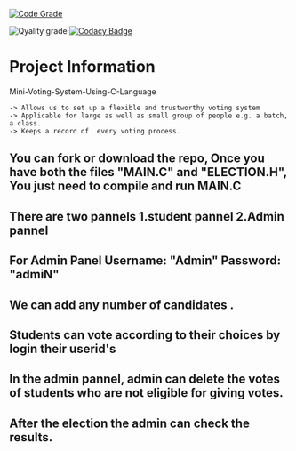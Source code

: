 [![Code Grade](https://www.code-inspector.com/project/27819/score/svg)](https://frontend.code-inspector.com/public/project/27819/Stepin_votingsystem/dashboard)

![Qyality grade](https://www.code-inspector.com/project/27819/status/svg)
[![Codacy Badge](https://app.codacy.com/project/badge/Grade/feee716b920144d783a1d4c073959a7d)](https://www.codacy.com/gh/amarsirvi/Stepin_votingsystem/dashboard?utm_source=github.com&amp;utm_medium=referral&amp;utm_content=amarsirvi/Stepin_votingsystem&amp;utm_campaign=Badge_Grade)
# Project Information
 Mini-Voting-System-Using-C-Language

    -> Allows us to set up a flexible and trustworthy voting system
    -> Applicable for large as well as small group of people e.g. a batch, a class.
    -> Keeps a record of  every voting process.

## You can fork or download the repo, Once you have both the files "MAIN.C" and "ELECTION.H", You just need to compile and run MAIN.C
## There are two pannels 1.student pannel 2.Admin pannel               
## For Admin Panel  Username: "Admin" Password: "admiN"
## We can add any number of candidates .
## Students can vote according to their choices by login their userid's
## In the admin pannel, admin can delete the votes of students who are not eligible for giving votes.
## After the election the admin can check the results.
